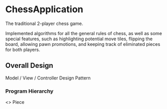 # ChessApplication
The traditional 2-player chess game.

Implemented algorithms for all the general rules of chess, as well as some special features, such as highlighting
potential move tiles, flipping the board, allowing pawn promotions, and keeping track of eliminated pieces for both players.

## Overall Design 
Model / View / Controller Design Pattern

### Program Hierarchy

<<Interface>> Piece
  
  

